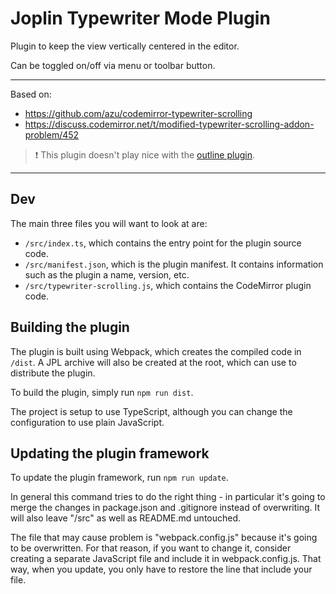 
# Joplin Typewriter Mode Plugin

Plugin to keep the view vertically centered in the editor. 

Can be toggled on/off via menu or toolbar button.

---  

Based on:

- https://github.com/azu/codemirror-typewriter-scrolling
- https://discuss.codemirror.net/t/modified-typewriter-scrolling-addon-problem/452

> ❗ This plugin doesn't play nice with the [outline plugin](https://github.com/cqroot/joplin-outline).


---

## Dev

The main three files you will want to look at are:

- `/src/index.ts`, which contains the entry point for the plugin source code.
- `/src/manifest.json`, which is the plugin manifest. It contains information such as the plugin a name, version, etc.
- `/src/typewriter-scrolling.js`, which contains the CodeMirror plugin code.

## Building the plugin

The plugin is built using Webpack, which creates the compiled code in `/dist`. A JPL archive will also be created at the root, which can use to distribute the plugin.

To build the plugin, simply run `npm run dist`.

The project is setup to use TypeScript, although you can change the configuration to use plain JavaScript.

## Updating the plugin framework

To update the plugin framework, run `npm run update`.

In general this command tries to do the right thing - in particular it's going to merge the changes in package.json and .gitignore instead of overwriting. It will also leave "/src" as well as README.md untouched.

The file that may cause problem is "webpack.config.js" because it's going to be overwritten. For that reason, if you want to change it, consider creating a separate JavaScript file and include it in webpack.config.js. That way, when you update, you only have to restore the line that include your file.
